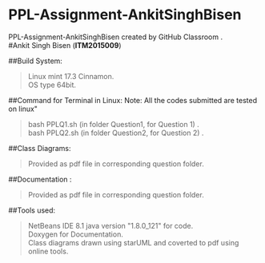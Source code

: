 # PPL-Assignment-AnkitSinghBisen
PPL-Assignment-AnkitSinghBisen created by GitHub Classroom .<br />
#Ankit Singh Bisen (**ITM2015009**)

##Build System:
>Linux mint 17.3 Cinnamon.<br />
>OS type 64bit.

##Command for Terminal in Linux:
Note: All the codes submitted are tested on  linux"
>bash PPLQ1.sh        (in folder Question1, for Question 1) .<br />
>bash PPLQ2.sh        (in folder Question2, for Question 2) .<br />

##Class Diagrams:
>Provided as pdf file in corresponding question folder. 

##Documentation :
>Provided as pdf file in corresponding question folder. 

##Tools used:
>NetBeans IDE 8.1 java version "1.8.0_121" for code. <br />
>Doxygen for Documentation. <br />
>Class diagrams drawn using starUML and coverted to pdf using online tools.

